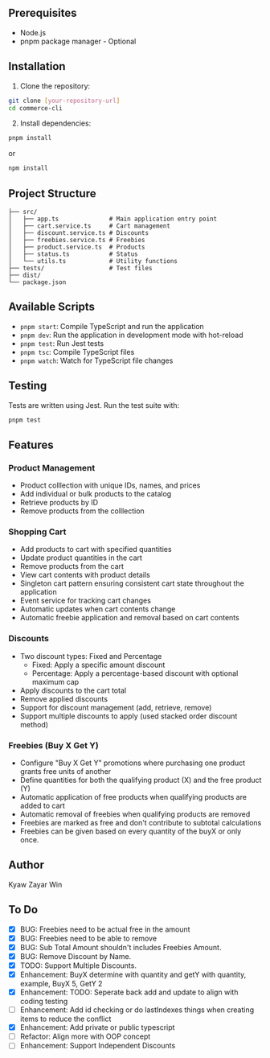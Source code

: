 ## Prerequisites

- Node.js 
- pnpm package manager - Optional

## Installation

1. Clone the repository:
```bash
git clone [your-repository-url]
cd commerce-cli
```

2. Install dependencies:
```bash
pnpm install
```

or 

```bash
npm install
```

## Project Structure

```
├── src/
│   ├── app.ts              # Main application entry point
│   ├── cart.service.ts     # Cart management
│   ├── discount.service.ts # Discounts
│   ├── freebies.service.ts # Freebies
│   ├── product.service.ts  # Products
│   ├── status.ts           # Status
│   └── utils.ts            # Utility functions
├── tests/                  # Test files
├── dist/                  
└── package.json           
```

## Available Scripts

- `pnpm start`: Compile TypeScript and run the application
- `pnpm dev`: Run the application in development mode with hot-reload
- `pnpm test`: Run Jest tests
- `pnpm tsc`: Compile TypeScript files
- `pnpm watch`: Watch for TypeScript file changes

## Testing

Tests are written using Jest. Run the test suite with:

```bash
pnpm test
```

## Features

### Product Management
- Product colllection with unique IDs, names, and prices
- Add individual or bulk products to the catalog
- Retrieve products by ID
- Remove products from the colllection

### Shopping Cart
- Add products to cart with specified quantities
- Update product quantities in the cart
- Remove products from the cart
- View cart contents with product details
- Singleton cart pattern ensuring consistent cart state throughout the application
- Event service for tracking cart changes
- Automatic updates when cart contents change
- Automatic freebie application and removal based on cart contents


### Discounts
- Two discount types: Fixed and Percentage
  - Fixed: Apply a specific amount discount
  - Percentage: Apply a percentage-based discount with optional maximum cap
- Apply discounts to the cart total
- Remove applied discounts
- Support for discount management (add, retrieve, remove)
- Support multiple discounts to apply (used stacked order discount method)

### Freebies (Buy X Get Y)
- Configure "Buy X Get Y" promotions where purchasing one product grants free units of another
- Define quantities for both the qualifying product (X) and the free product (Y)
- Automatic application of free products when qualifying products are added to cart
- Automatic removal of freebies when qualifying products are removed
- Freebies are marked as free and don't contribute to subtotal calculations
- Freebies can be given based on every quantity of the buyX or only once.

## Author

Kyaw Zayar Win

## To Do  

- [x] BUG: Freebies need to be actual free in the amount
- [x] BUG: Freebies need to be able to remove
- [x] BUG: Sub Total Amount shouldn't includes Freebies Amount.
- [x] BUG: Remove Discount by Name.
- [x] TODO: Support Multiple Discounts.
- [x] Enhancement: BuyX determine with quantity and getY with quantity, example, BuyX 5, GetY 2
- [x] Enhancement: TODO: Seperate back add and update to align with coding testing
- [ ] Enhancement: Add id checking or do lastIndexes things when creating items to reduce the conflict
- [x] Enhancement: Add private or public typescript
- [ ] Refactor: Align more with OOP concept
- [ ] Enhancement: Support Independent Discounts